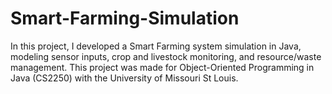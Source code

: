 # Smart-Farming-Simulation
In this project, I developed a Smart Farming system simulation in Java, modeling sensor inputs, crop and livestock monitoring, and resource/waste management. This project was made for Object-Oriented Programming in Java (CS2250) with the University of Missouri St Louis.
